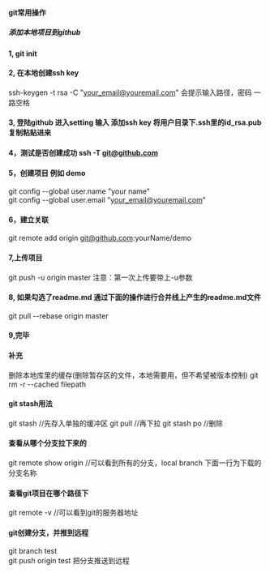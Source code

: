 #### git常用操作
##### 添加本地项目到github
#### 1, git init
#### 2, 在本地创建ssh key
ssh-keygen -t rsa -C "your_email@youremail.com" 
会提示输入路径，密码 一路空格
#### 3, 登陆github 进入setting 输入 添加ssh key 将用户目录下.ssh里的id_rsa.pub复制粘贴进来
#### 4，测试是否创建成功 ssh -T git@github.com 
#### 5，创建项目 例如 demo
git config --global user.name "your name"  
git config --global user.email "your_email@youremail.com" 
#### 6，建立关联
git remote add origin git@github.com:yourName/demo
#### 7,上传项目
git push -u origin master 
注意：第一次上传要带上-u参数
#### 8, 如果勾选了readme.md 通过下面的操作进行合并线上产生的readme.md文件
git pull --rebase origin master
#### 9,完毕

#### 补充
删除本地库里的缓存(删除暂存区的文件，本地需要用，但不希望被版本控制)
git rm -r --cached filepath
#### git stash用法
git stash //先存入单独的缓冲区
git pull  //再下拉
git stash po //删除
#### 查看从哪个分支拉下来的
git remote show origin //可以看到所有的分支，local branch 下面一行为下载的分支名称
#### 查看git项目在哪个路径下
git remote -v //可以看到git的服务器地址
#### git创建分支，并推到远程
git branch test  
git push origin test 把分支推送到远程  


